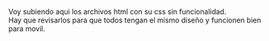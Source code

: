 Voy subiendo aqui los archivos html con su css sin funcionalidad.<br>
Hay que revisarlos para que todos tengan el mismo diseño y funcionen bien para movil.

